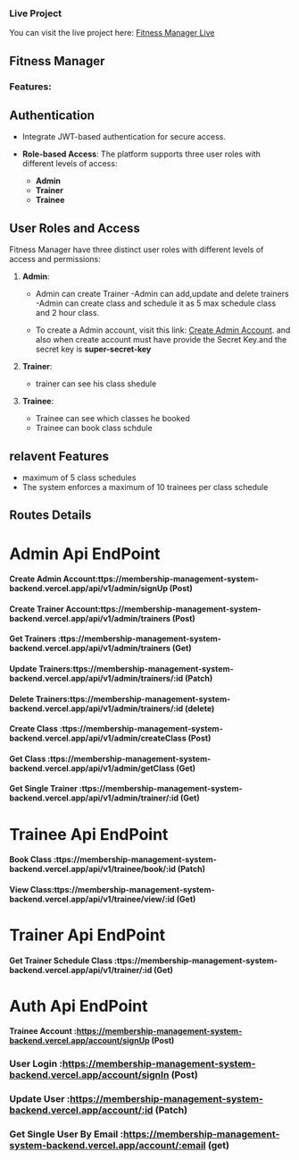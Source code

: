 ### Live Project

You can visit the live project here: [Fitness Manager Live](https://tour-share-front-end.vercel.app)

## Fitness Manager

### Features:

## Authentication

- Integrate JWT-based authentication for secure access.

- **Role-based Access**: The platform supports three user roles with different levels of access:
  - **Admin**
  - **Trainer**
  - **Trainee**

## User Roles and Access

Fitness Manager have three distinct user roles with different levels of access and permissions:

1. **Admin**:

   - Admin can create Trainer
     -Admin can add,update and delete trainers
     -Admin can create class and schedule it as 5 max schedule class and 2 hour class.

   - To create a Admin account, visit this link: [Create Admin Account](https://tour-share-front-end.vercel.app/signUp). and also when create account must have provide the Secret Key.and the secret key is **super-secret-key**

2. **Trainer**:

   - trainer can see his class shedule

3. **Trainee**:

   - Trainee can see which classes he booked
   - Trainee can book class schdule

## relavent Features

- maximum of 5 class schedules
- The system enforces a maximum of 10 trainees per class schedule

## Routes Details

# Admin Api EndPoint

#### Create Admin Account:ttps://membership-management-system-backend.vercel.app/api/v1/admin/signUp (Post)

#### Create Trainer Account:ttps://membership-management-system-backend.vercel.app/api/v1/admin/trainers (Post)

#### Get Trainers :ttps://membership-management-system-backend.vercel.app/api/v1/admin/trainers (Get)

#### Update Trainers:ttps://membership-management-system-backend.vercel.app/api/v1/admin/trainers/:id (Patch)

#### Delete Trainers:ttps://membership-management-system-backend.vercel.app/api/v1/admin/trainers/:id (delete)

#### Create Class :ttps://membership-management-system-backend.vercel.app/api/v1/admin/createClass (Post)

#### Get Class :ttps://membership-management-system-backend.vercel.app/api/v1/admin/getClass (Get)

#### Get Single Trainer :ttps://membership-management-system-backend.vercel.app/api/v1/admin/trainer/:id (Get)

# Trainee Api EndPoint

#### Book Class :ttps://membership-management-system-backend.vercel.app/api/v1/trainee/book/:id (Patch)

#### View Class:ttps://membership-management-system-backend.vercel.app/api/v1/trainee/view/:id (Get)

# Trainer Api EndPoint

#### Get Trainer Schedule Class :ttps://membership-management-system-backend.vercel.app/api/v1/trainer/:id (Get)

# Auth Api EndPoint

#### Trainee Account :https://membership-management-system-backend.vercel.app/account/signUp (Post)

### User Login :https://membership-management-system-backend.vercel.app/account/signIn (Post)

### Update User :https://membership-management-system-backend.vercel.app/account/:id (Patch)

### Get Single User By Email :https://membership-management-system-backend.vercel.app/account/:email (get)
